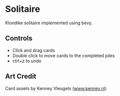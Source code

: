 # Solitaire

Klondike solitaire implemented using bevy.

## Controls

* Click and drag cards
* Double click to move cards to the completed piles
* ctrl+z to undo


## Art Credit

Card assets by Kenney Vleugels (www.kenney.nl)
